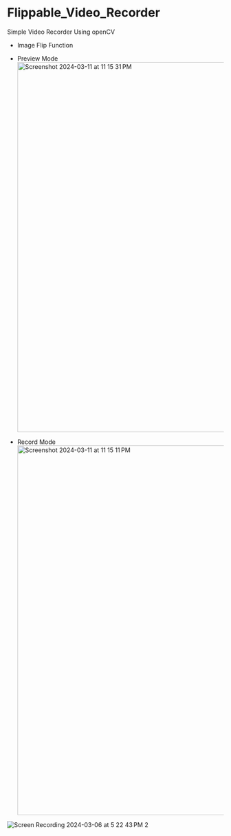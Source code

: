 # Flippable_Video_Recorder
Simple Video Recorder Using openCV
* Image Flip Function
* Preview Mode
  <img width="859" alt="Screenshot 2024-03-11 at 11 15 31 PM" src="https://github.com/qowngus33/Flippable_Video_Recorder/assets/83813866/ca6c9b48-f961-43f4-83c7-6a2221701139">


* Record Mode
  <img width="858" alt="Screenshot 2024-03-11 at 11 15 11 PM" src="https://github.com/qowngus33/Flippable_Video_Recorder/assets/83813866/0c5fcd5d-60b4-4929-b211-e4832f833a26">


![Screen Recording 2024-03-06 at 5 22 43 PM 2](https://github.com/qowngus33/Flippable_Video_Recorder/assets/83813866/5d6cc918-b327-4b8f-89ff-81a1ca77e4eb)


